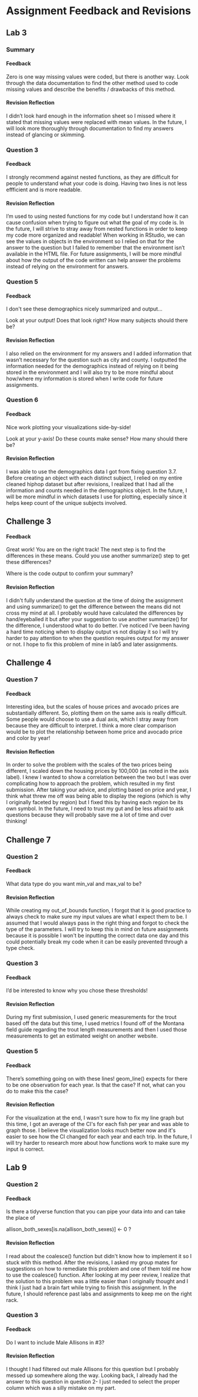 # Assignment Feedback and Revisions

## Lab 3

### Summary

#### Feedback

Zero is one way missing values were coded, but there is another way. Look through the data documentation to find the other method used to code missing values and describe the benefits / drawbacks of this method.

#### Revision Reflection

I didn’t look hard enough in the information sheet so I missed where it stated that missing values were replaced with mean values. In the future, I will look more thoroughly through documentation to find my answers instead of glancing or skimming.

### Question 3

#### Feedback

I strongly recommend against nested functions, as they are difficult for people to understand what your code is doing. Having two lines is not less effficient and is more readable.

#### Revision Reflection

I’m used to using nested functions for my code but I understand how it can cause confusion when trying to figure out what the goal of my code is. In the future, I will strive to stray away from nested functions in order to keep my code more organized and readable! When working in RStudio, we can see the values in objects in the environment so I relied on that for the answer to the question but I failed to remember that the environment isn’t available in the HTML file. For future assignments, I will be more mindful about how the output of the code written can help answer the problems instead of relying on the environment for answers.

### Question 5

#### Feedback
I don't see these demographics nicely summarized and output…

Look at your output! Does that look right? How many subjects should there be?


#### Revision Reflection

I also relied on the environment for my answers and I added information that wasn’t necessary for the question such as city and county. I outputted the information needed for the demographics instead of relying on it being stored in the environment and I will also try to be more mindful about how/where my information is stored when I write code for future assignments.

### Question 6

#### Feedback

Nice work plotting your visualizations side-by-side!

Look at your y-axis! Do these counts make sense? How many should there be?

#### Revision Reflection

I was able to use the demographics data I got from fixing question 3.7. Before creating an object with each distinct subject, I relied on my entire cleaned hiphop dataset but after revisions, I realized that I had all the information and counts needed in the demographics object. In the future, I will be more mindful in which datasets I use for plotting, especially since it helps keep count of the unique subjects involved.

## Challenge 3

#### Feedback

Great work! You are on the right track! The next step is to find the differences in these means. Could you use another summarize() step to get these differences?

Where is the code output to confirm your summary?

#### Revision Reflection

I didn't fully understand the question at the time of doing the assignment and using summarize() to get the difference between the means did not cross my mind at all. I probably would have calculated the differences by hand/eyeballed it but after your suggestion to use another summarize() for the difference, I understood what to do better.  I've noticed I've been having a hard time noticing when to display output vs not display it so I will try harder to pay attention to when the question requires output for my answer or not. I hope to fix this problem of mine in lab5 and later assignments.

## Challenge 4

### Question 7

#### Feedback

Interesting idea, but the scales of house prices and avocado prices are substantially different. So, plotting them on the same axis is really difficult. Some people would choose to use a dual axis, which I stray away from because they are difficult to interpret. I think a more clear comparison would be to plot the relationship between home price and avocado price and color by year!

#### Revision Reflection

In order to solve the problem with the scales of the two prices being different, I scaled down the housing prices by 100,000 (as noted in the axis label). I knew I wanted to show a correlation between the two but I was over complicating how to approach the problem, which resulted in my first submission. After taking your advice, and plotting based on price and year, I think what threw me off was being able to display the regions (which is why I originally faceted by region) but I fixed this by having each region be its own symbol. In the future, I need to trust my gut and be less afraid to ask questions because they will probably save me a lot of time and over thinking!

## Challenge 7

### Question 2

#### Feedback

What data type do you want min_val and max_val to be?

#### Revision Reflection

While creating my out_of_bounds function, I forgot that it is good practice to always check to make sure my input values are what I expect them to be. I assumed that I would always pass in the right thing and forgot to check the type of the parameters. I will try to keep this in mind on future assignments because it is possible I won't be inputting the correct data one day and this could potentially break my code when it can be easily prevented through a type check.

### Question 3

#### Feedback

I’d be interested to know why you chose these thresholds!

#### Revision Reflection

During my first submission, I used generic measurements for the trout based off the data but this time, I used metrics I found off of the Montana field guide regarding the trout length measurements and then I used those measurements to get an estimated weight on another website. 

### Question 5

#### Feedback

There’s something going on with these lines! geom_line() expects for there to be one observation for each year. Is that the case? If not, what can you do to make this the case?

#### Revision Reflection

For the visualization at the end, I wasn't sure how to fix my line graph but this time, I got an average of the CI's for each fish per year and was able to graph those. I believe the visualization looks much better now and it's easier to see how the CI changed for each year and each trip. In the future, I will try harder to research more about how functions work to make sure my input is correct.

## Lab 9

### Question 2

#### Feedback

Is there a tidyverse function that you can pipe your data into and can take the place of 

allison_both_sexes[is.na(allison_both_sexes)] <- 0 ?

#### Revision Reflection

I read about the coalesce() function but didn't know how to implement it so I stuck with this method. After the revisions, I asked my group mates for suggestions on how to remediate this problem and one of them told me how to use the coalesce() function. After looking at my peer review, I realize that the solution to this problem was a little easier than I originally thought and I think I just had a brain fart while trying to finish this assignment. In the future, I should reference past labs and assignments to keep me on the right rack.

### Question 3

#### Feedback

Do I want to include Male Allisons in #3?

#### Revision Reflection

I thought I had filtered out male Allisons for this question but I probably messed up somewhere along the way. Looking back, I already had the answer to this question in question 2- I just needed to select the proper column which was a silly mistake on my part. 
